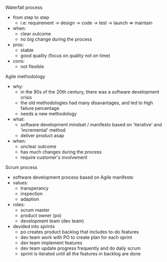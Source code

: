 Waterfall process
  - from step to step
    + i.e: requirement -> design -> code -> test -> launch => maintain
  - when:
    + clear outcome
    + no big change during the process
  - pros:
    + stable
    + good quality (focus on quality not on time)
  - cons:
    + not flexible

Agile methodology
  - why: 
    + in the 90s of the 20th century, there was a software development crisis
    + the old methodologies had many disavantages, and led to high failure
    percentage
    + needs a new methodology
  - what:
    + software development mindset / manifesto based on 'iterative' and
    'incremental' method
    + deliver product asap
  - when:
    + unclear outcome
    + has much changes during the process
    + require customer's involvement

Scrum process
  - software development process based on Agile manifesto
  - values:
    + transperancy
    + inspection
    + adaption
  - roles:
    + scrum master
    + product owner (po)
    + development team (dev team)
  - devided into sprints
    + po creates product backlog that includes to-do features
    + dev team work with PO to create plan for each sprint
    + dev team implement features
    + dev team update progress frequently and do daily scrum
    + sprint is iterated until all the features in backlog are done
